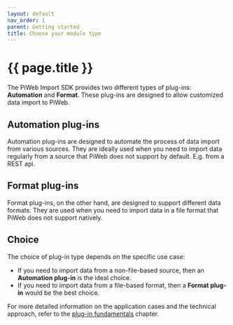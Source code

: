 ```yaml
---
layout: default
nav_order: 1
parent: Getting started
title: Choose your module type
---
```


# {{ page.title }}

<!---
Ziele:
- erste Entscheidungshilfe für Modultypen geben
    
Inhalt:
- Unterschiede von Modultypen erwähnen
- Entscheidungsgrundlage geben ("wenn du das machen willst, dann wähle Modultyp..., wenn du das machen willst dann...")
- für genauere Beschreibung der Anwendungsfälle und des technischen Ansatzes auf Kapitel in "Plug-in fundamentals" verweisen
- ggf. dieses Kapitel in vorheriges Kapitel (Create your first plug-in) als letzten Absatz integrieren
--->

The PiWeb Import SDK provides two different types of plug-ins: **Automation** and **Format**. These plug-ins are designed to allow customized data import to PiWeb.

## Automation plug-ins
Automation plug-ins are designed to automate the process of data import from various sources. They are ideally used when you need to import data regularly from a source that PiWeb does not support by default. E.g. from a REST api.

## Format plug-ins
Format plug-ins, on the other hand, are designed to support different data formats. They are used when you need to import data in a file format that PiWeb does not support natively.

## Choice
The choice of plug-in type depends on the specific use case:

- If you need to import data from a non-file-based source, then an **Automation plug-in** is the ideal choice.
- If you need to import data from a file-based format, then a **Format plug-in** would be the best choice.

For more detailed information on the application cases and the technical approach, refer to the [plug-in fundamentals](https://github.com/ZEISS-PiWeb/PiWeb-Import-Sdk) chapter.
